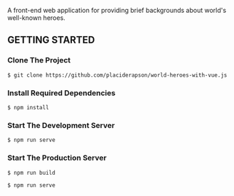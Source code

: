 A front-end web application for providing brief backgrounds about world's well-known heroes.

## GETTING STARTED

### Clone The Project

```
$ git clone https://github.com/placiderapson/world-heroes-with-vue.js
```

### Install Required Dependencies

```
$ npm install
```

### Start The Development Server

```
$ npm run serve
```

### Start The Production Server 

```
$ npm run build
```

```
$ npm run serve
```

